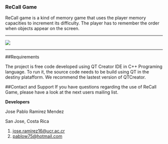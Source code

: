 ### ReCall Game

ReCall game is a kind of memory game that uses the player memory capacities to increment its difficulty. The player has to remember the order when objects appear on the screen.

---

![](https://i.imgur.com/j7WAnTt.png)

---

##Requirements

The project is free code developed using QT Creator IDE in C++ Programing language. To run it, the source code needs to be build using QT in the destiny platafform. We recommend the lastest version of QTCreator.

##Contact and Support
If you have questions regarding the use of ReCall Game, please have a look at the next users mailing list.

**Developers**

Jose Pablo Ramirez Mendez

San Jose, Costa Rica

1. jose.ramirez16@ucr.ac.cr
2. pablow75@hotmail.com
